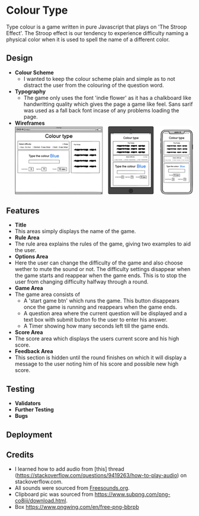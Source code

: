 # Colour Type
Type colour is a game written in pure Javascript that plays on 'The Stroop Effect'. The Stroop effect is our tendency to experience difficulty naming a physical color when it is used to spell the name of a different color.

## Design
- __Colour Scheme__
    - I wanted to keep the colour scheme plain and simple as to not distract the user from the colouring of the question word.
- __Typography__
    - The game only uses the font 'indie flower' as it has a chalkboard like handwritting quality which gives the page a game like feel. Sans sarif was used as a fall back font incase of any problems loading the page.
- __Wireframes__
    ![image](wireframes/colour-type.png)
## Features
- __Title__
- This areas simply displays the name of the game.
- __Rule Area__
- The rule area explains the rules of the game, giving two examples to aid the user.
- __Options Area__
- Here the user can change the difficulty of the game and also choose wether to mute the sound or not. The difficulty settings disappear when the game starts and reappear when the game ends. This is to stop the user from changing difficulty halfway through a round. 
- __Game Area__
- The game area consists of 
     - A 'start game btn' which runs the game. This button disappears once the game is running and reappears when the game ends.
     - A question area where the current question will be displayed and a text box with submit button fo the user to enter his answer.
     - A Timer showing how many seconds left till the game ends. 
- __Score Area__
- The score area which displays the users current score and his high score. 
- __Feedback Area__
- This section is hidden until the round finishes on which it will display a message to the user noting him of his score and possible new high score.
## Testing
- __Validators__
- __Further Testing__
- __Bugs__

## Deployment

## Credits
- I learned how to add audio from [this] thread (https://stackoverflow.com/questions/9419263/how-to-play-audio) on stackoverflow.com.
- All sounds were sourced from [Freesounds.org](https://freesound.org/).
- Clipboard pic was sourced from https://www.subpng.com/png-co8iji/download.html.
- Box https://www.pngwing.com/en/free-png-bbrpb